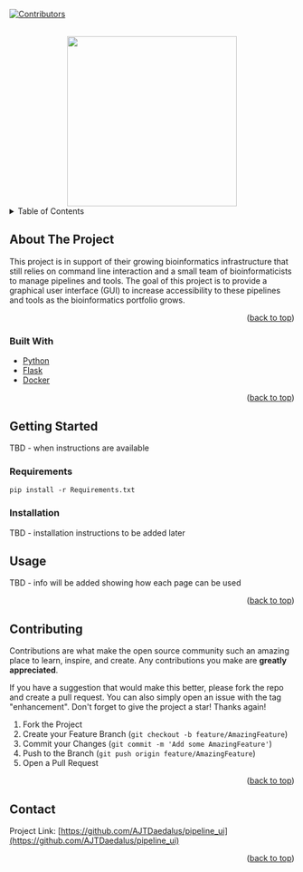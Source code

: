 <div id="top"></div>
<!--
*** Thanks for checking out the Best-README-Template. If you have a suggestion
*** that would make this better, please fork the repo and create a pull request
*** or simply open an issue with the tag "enhancement".
*** Don't forget to give the project a star!
*** Thanks again! Now go create something AMAZING! :D
-->



<!-- PROJECT SHIELDS -->
<!--
*** I'm using markdown "reference style" links for readability.
*** Reference links are enclosed in brackets [ ] instead of parentheses ( ).
*** See the bottom of this document for the declaration of the reference variables
*** for contributors-url, forks-url, etc. This is an optional, concise syntax you may use.
*** https://www.markdownguide.org/basic-syntax/#reference-style-links
-->
[![Contributors][contributors-shield]][contributors-url]

<!-- PROJECT LOGO -->
<br />
<div align="center">
  <a href="https://github.com/AJTDaedalus/pipeline_ui">  
  <img src="https://user-images.githubusercontent.com/98370207/158001923-83de168b-587f-43df-bd8c-4abfe016c5b0.png" width="300" height="300">
  </a>  
</div>

<!-- TABLE OF CONTENTS -->
<details>
  <summary>Table of Contents</summary>
  <ol>
    <li>
      <a href="#about-the-project">About The Project</a>
      <ul>
        <li><a href="#built-with">Built with</a></li>
      </ul>
    </li>
    <li>
      <a href="#getting-started">Getting Started</a>
      <ul>
        <li><a href="#prerequisites">Requirements</a></li>
        <li><a href="#installation">Installation</a></li>
      </ul>
    </li>
    <li><a href="#usage">Usage</a></li>
    <li><a href="#contributing">Contributing</a></li>
    <li><a href="#contact">Contact</a></li>
  </ol>
</details>

<!-- ABOUT THE PROJECT -->
## About The Project

This project is in support of their growing bioinformatics infrastructure that still relies on command line interaction and a small team of bioinformaticists to manage pipelines and tools.  The goal of this project is to provide a graphical user interface (GUI) to increase accessibility to these pipelines and tools as the bioinformatics portfolio grows.

<p align="right">(<a href="#top">back to top</a>)</p>

### Built With

* [Python](https://www.python.org/)
* [Flask](https://flask.palletsprojects.com/en/2.0.x/)
* [Docker](https://www.docker.com/)

<p align="right">(<a href="#top">back to top</a>)</p>

<!-- GETTING STARTED -->
## Getting Started

TBD - when instructions are available

### Requirements
```
pip install -r Requirements.txt
```

### Installation
TBD - installation instructions to be added later

<!-- USAGE EXAMPLES -->
## Usage
TBD - info will be added showing how each page can be used

<p align="right">(<a href="#top">back to top</a>)</p>

<!-- CONTRIBUTING -->
## Contributing

Contributions are what make the open source community such an amazing place to learn, inspire, and create. Any contributions you make are **greatly appreciated**.

If you have a suggestion that would make this better, please fork the repo and create a pull request. You can also simply open an issue with the tag "enhancement".
Don't forget to give the project a star! Thanks again!

1. Fork the Project
2. Create your Feature Branch (`git checkout -b feature/AmazingFeature`)
3. Commit your Changes (`git commit -m 'Add some AmazingFeature'`)
4. Push to the Branch (`git push origin feature/AmazingFeature`)
5. Open a Pull Request

<p align="right">(<a href="#top">back to top</a>)</p>

<!-- CONTACT -->
## Contact

Project Link: [https://github.com/AJTDaedalus/pipeline_ui](https://github.com/AJTDaedalus/pipeline_ui)

<p align="right">(<a href="#top">back to top</a>)</p>


<!-- MARKDOWN LINKS & IMAGES -->
<!-- https://www.markdownguide.org/basic-syntax/#reference-style-links -->
[contributors-shield]: https://img.shields.io/github/contributors/AJTDaedalus/pipeline_ui.svg?style=for-the-badge

[contributors-url]: https://github.com/AJTDaedalus/pipeline_ui/graphs/contributors
[forks-shield]: https://img.shields.io/github/forks/AJTDaedalus/pipeline_ui.svg?style=for-the-badge
[forks-url]: https://github.com/AJTDaedalus/pipeline_ui/network/members
[stars-shield]: https://img.shields.io/github/stars/AJTDaedalus/pipeline_ui.svg?style=for-the-badge
[stars-url]: https://github.com/AJTDaedalus/pipeline_ui/stargazers
[issues-shield]: https://img.shields.io/github/issues/AJTDaedalus/pipeline_ui.svg?style=for-the-badge
[issues-url]: https://github.com/AJTDaedalus/pipeline_ui/issues
[license-shield]: https://img.shields.io/github/license/AJTDaedalus/pipeline_ui.svg?style=for-the-badge
[license-url]: https://github.com/AJTDaedalus/pipeline_ui/blob/master/LICENSE.txt
[linkedin-shield]: https://img.shields.io/badge/-LinkedIn-black.svg?style=for-the-badge&logo=linkedin&colorB=555
[linkedin-url]: https://linkedin.com/in/linkedin_username
[product-screenshot]: images/screenshot.png
